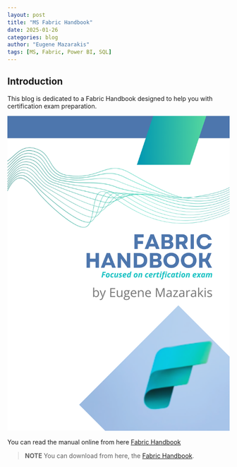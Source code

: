 ```yaml
---
layout: post
title: "MS Fabric Handbook" 
date: 2025-01-26
categories: blog
author: "Eugene Mazarakis"
tags: [MS, Fabric, Power BI, SQL]
---
```


## Introduction
This blog is dedicated to a Fabric Handbook designed to help you with certification exam preparation.

![Photo 0](/assets/Img/BlogImages/007.BlogPost_26_01_2025/Fabric_Handbook_Cover_Photo.png)

You can read the manual online from here [Fabric Handbook](https://simplebooklet.com/fabricnotes#page=1)

> **NOTE**
> You can download from here, the [Fabric Handbook](https://github.com/EMazarakis/EMazarakis.github.io/blob/main/assets/Img/BlogImages/007.BlogPost_26_01_2025/Fabric_Handbook.pdf).
